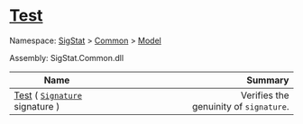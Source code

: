# [Test](./Verifier-100664117.md)

Namespace: [SigStat]() > [Common](./../../README.md) > [Model](./../README.md)

Assembly: SigStat.Common.dll

| Name | Summary  |
| ------| -----------:|
| [Test](./Verifier-100664117.md) ( [`Signature`](./../../Signature.md) signature ) | <img width=225/>Verifies the genuinity of `signature`.
